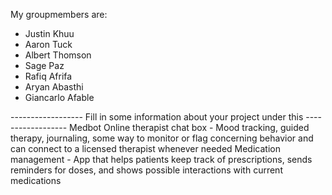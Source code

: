 My groupmembers are:
- Justin Khuu
- Aaron Tuck
- Albert Thomson
- Sage Paz
- Rafiq Afrifa
- Aryan Abasthi
- Giancarlo Afable


------------------ Fill in some information about your project under this ------------------
Medbot
Online therapist chat box - Mood tracking, guided therapy, journaling, some way to monitor or flag concerning behavior and can connect to a licensed therapist whenever needed
Medication management - App that helps patients keep track of prescriptions, sends reminders for doses, and shows possible interactions with current medications

